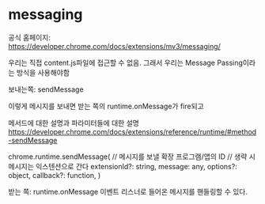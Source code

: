 # messaging

공식 홈페이지: https://developer.chrome.com/docs/extensions/mv3/messaging/


우리는 직접 content.js파일에 접근할 수 없음. 그래서 우리는 Message Passing이라는 방식을 사용해야함


보내는쪽: sendMessage  

이렇게 메시지를 보내면 받는 쪽의 runtime.onMessage가 fire되고 

메서드에 대한 설명과 파라미터들에 대한 설명
https://developer.chrome.com/docs/extensions/reference/runtime/#method-sendMessage

chrome.runtime.sendMessage(
    // 메시지를 보낼 확장 프로그램/앱의 ID
    // 생략 시 메시지는 익스텐션으로 간다
  extensionId?: string,
  message: any,
  options?: object,
  callback?: function,
)

받는 쪽: runtime.onMessage 이벤트 리스너로 들어온 메시지를 핸들링할 수 있다.